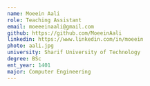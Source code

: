 ```yaml
---
name: Moeein Aali
role: Teaching Assistant
email: moeeeinaali@gmail.com
github: https://github.com/MoeeinAali
linkedin: https://www.linkedin.com/in/moeein
photo: aali.jpg
university: Sharif University of Technology
degree: BSc
ent_year: 1401
major: Computer Engineering
---
```

